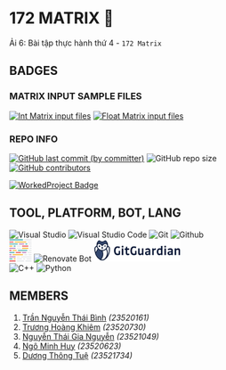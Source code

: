 # 172 MATRIX 🫠

Ải 6: Bài tập thực hành thứ 4 - `172 Matrix`

## BADGES

### MATRIX INPUT SAMPLE FILES

[![Int Matrix input files](https://img.shields.io/badge/int_matrix_inp-download-orange?style=for-the-badge)](../../../releases/download/INP/INT_MATRIX_DATA_INP.zip)
[![Float Matrix input files](https://img.shields.io/badge/float_matrix_inp-download-yellow?style=for-the-badge)](../../../releases/download/INP/FLOAT_MATRIX_DATA_INP.zip)

### REPO INFO

[![GitHub last commit (by committer)](https://img.shields.io/github/last-commit/KevinNitroG/NMLT-NTTMK-4-172-matrix?style=for-the-badge)](../../../commits/main)
![GitHub repo size](https://img.shields.io/github/repo-size/KevinNitroG/NMLT-NTTMK-4-172-matrix?style=for-the-badge)
[![GitHub contributors](https://img.shields.io/github/contributors/KevinNitroG/NMLT-NTTMK-4-172-matrix?style=for-the-badge)](../../../graphs/contributors)

[![WorkedProject Badge](https://img.shields.io/badge/worked_project-54%2F172-red?style=for-the-badge)](./UnworkedProject.md)

## TOOL, PLATFORM, BOT, LANG

<div class="svg-container" align="left">
    <img height="40px" src="https://cdn.jsdelivr.net/gh/devicons/devicon/icons/visualstudio/visualstudio-plain.svg" alt="Visual Studio" />
    <img height="40px" src="https://cdn.jsdelivr.net/gh/devicons/devicon/icons/vscode/vscode-original.svg" alt="Visual Studio Code" />
    <img height="40px" src="https://cdn.jsdelivr.net/gh/devicons/devicon/icons/git/git-original.svg" alt="Git" />
    <picture>
        <source media="(prefers-color-scheme: dark)" srcset="img/icons8-github-for-darkmode.svg">
        <source media="(prefers-color-scheme: light)" srcset="https://cdn.jsdelivr.net/gh/devicons/devicon/icons/github/github-original.svg">
        <img height="40px" src="https://cdn.jsdelivr.net/gh/devicons/devicon/icons/github/github-original.svg" alt="Github" />
    </picture>
    <br>
    <img height="40px" src="img/prettier-svgrepo-com.svg" alt="Prettier" />
    <img height="40px" src="https://avatars.githubusercontent.com/u/25180681?v=4" alt="Renovate Bot" />
    <img height="40px" src="img/gitguardian.svg" alt="Gitguardian" />
    <br>
    <img height="40px" src="https://cdn.jsdelivr.net/gh/devicons/devicon/icons/cplusplus/cplusplus-original.svg" alt="C++" />
    <img height="40px" src="https://cdn.jsdelivr.net/gh/devicons/devicon/icons/python/python-original.svg" alt="Python" />
</div>

## MEMBERS

1.  [Trần Nguyễn Thái Bình](https://github.com/KevinNitroG) _(23520161)_
2.  [Trương Hoàng Khiêm](https://github.com/truonghoangkhiem) _(23520730)_
3.  [Nguyễn Thái Gia Nguyễn](https://github.com/NTGNguyen) _(23521049)_
4.  [Ngô Minh Huy](https://github.com/MinhHuy1507) _(23520623)_
5.  [Dương Thông Tuệ](https://github.com/tueduonggg1203) _(23521734)_
